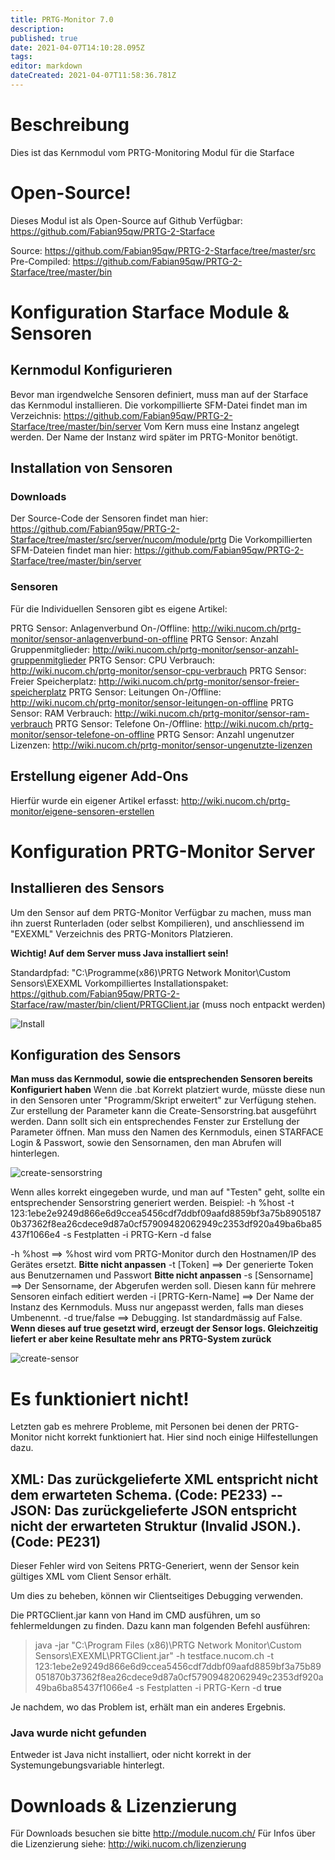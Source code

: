 ```yaml
---
title: PRTG-Monitor 7.0
description: 
published: true
date: 2021-04-07T14:10:28.095Z
tags: 
editor: markdown
dateCreated: 2021-04-07T11:58:36.781Z
---
```


# Beschreibung
Dies ist das Kernmodul vom PRTG-Monitoring Modul für die Starface
# Open-Source!
Dieses Modul ist als Open-Source auf Github Verfügbar: https://github.com/Fabian95qw/PRTG-2-Starface

Source: https://github.com/Fabian95qw/PRTG-2-Starface/tree/master/src
Pre-Compiled: https://github.com/Fabian95qw/PRTG-2-Starface/tree/master/bin

# Konfiguration Starface Module & Sensoren
## Kernmodul Konfigurieren
Bevor man irgendwelche Sensoren definiert, muss man auf der Starface das Kernmodul installieren.
Die vorkompillierte SFM-Datei findet man im Verzeichnis: https://github.com/Fabian95qw/PRTG-2-Starface/tree/master/bin/server
Vom Kern muss eine Instanz angelegt werden. Der Name der Instanz wird später im PRTG-Monitor benötigt.

## Installation von Sensoren
### Downloads

Der Source-Code der Sensoren findet man hier: https://github.com/Fabian95qw/PRTG-2-Starface/tree/master/src/server/nucom/module/prtg
Die Vorkompillierten SFM-Dateien findet man hier: https://github.com/Fabian95qw/PRTG-2-Starface/tree/master/bin/server

### Sensoren
Für die Individuellen Sensoren gibt es eigene Artikel:

PRTG Sensor: Anlagenverbund On-/Offline: http://wiki.nucom.ch/prtg-monitor/sensor-anlagenverbund-on-offline
PRTG Sensor: Anzahl Gruppenmitglieder: http://wiki.nucom.ch/prtg-monitor/sensor-anzahl-gruppenmitglieder
PRTG Sensor: CPU Verbrauch: http://wiki.nucom.ch/prtg-monitor/sensor-cpu-verbrauch
PRTG Sensor: Freier Speicherplatz: http://wiki.nucom.ch/prtg-monitor/sensor-freier-speicherplatz
PRTG Sensor: Leitungen On-/Offline: http://wiki.nucom.ch/prtg-monitor/sensor-leitungen-on-offline
PRTG Sensor: RAM Verbrauch: http://wiki.nucom.ch/prtg-monitor/sensor-ram-verbrauch
PRTG Sensor: Telefone On-/Offline: http://wiki.nucom.ch/prtg-monitor/sensor-telefone-on-offline
PRTG Sensor: Anzahl ungenutzer Lizenzen: http://wiki.nucom.ch/prtg-monitor/sensor-ungenutzte-lizenzen

## Erstellung eigener Add-Ons
Hierfür wurde ein eigener Artikel erfasst: http://wiki.nucom.ch/prtg-monitor/eigene-sensoren-erstellen
# Konfiguration PRTG-Monitor Server
## Installieren des Sensors
Um den Sensor auf dem PRTG-Monitor Verfügbar zu machen, muss man ihn zuerst Runterladen (oder selbst Kompilieren), und anschliessend im "EXEXML" Verzeichnis des PRTG-Monitors Platzieren.

**Wichtig! Auf dem Server muss Java installiert sein!**

Standardpfad: "C:\Programme(x86)\PRTG Network Monitor\Custom Sensors\EXEXML
Vorkompilliertes Installationspaket: https://github.com/Fabian95qw/PRTG-2-Starface/raw/master/bin/client/PRTGClient.jar (muss noch entpackt werden)

![Install](/uploads/prtg/install.png "Install")

## Konfiguration des Sensors
**Man muss das Kernmodul, sowie die entsprechenden Sensoren bereits Konfiguriert haben**
Wenn die .bat Korrekt platziert wurde, müsste diese nun in den Sensoren unter "Programm/Skript erweitert" zur Verfügung stehen.
Zur erstellung der Parameter kann die Create-Sensorstring.bat ausgeführt werden.
Dann sollt sich ein entsprechendes Fenster zur Erstellung der Parameter öffnen.
Man muss den Namen des Kernmoduls, einen STARFACE Login & Passwort, sowie den Sensornamen, den man Abrufen will hinterlegen.

![create-sensorstring](/uploads/prtg/create-sensorstring.png "create-sensorstring")

Wenn alles korrekt eingegeben wurde, und man auf "Testen" geht, sollte ein entsprechender Sensorstring generiert werden.
Beispiel: -h %host -t 123:1ebe2e9249d866e6d9ccea5456cdf7ddbf09aafd8859bf3a75b89051870b37362f8ea26cdece9d87a0cf57909482062949c2353df920a49ba6ba85437f1066e4 -s Festplatten -i PRTG-Kern -d false

-h %host  ==> %host wird vom PRTG-Monitor durch den Hostnamen/IP des Gerätes ersetzt. **Bitte nicht anpassen**
-t [Token]  ==> Der generierte Token aus Benutzernamen und Passwort **Bitte nicht anpassen**
-s [Sensorname] ==> Der Sensorname, der Abgerufen werden soll. Diesen kann für mehrere Sensoren einfach editiert werden
-i [PRTG-Kern-Name] ==> Der Name der Instanz des Kernmoduls. Muss nur angepasst werden, falls man dieses Umbenennt.
-d true/false ==> Debugging. Ist standardmässig auf False. **Wenn dieses auf true gesetzt wird, erzeugt der Sensor logs. Gleichzeitig liefert er aber keine Resultate mehr ans PRTG-System zurück**

![create-sensor](/uploads/prtg/create-sensor.gif "create-sensor")
# Es funktioniert nicht!
Letzten gab es mehrere Probleme, mit Personen bei denen der PRTG-Monitor nicht korrekt funktioniert hat.
Hier sind noch einige Hilfestellungen dazu.

## XML: Das zurückgelieferte XML entspricht nicht dem erwarteten Schema. (Code: PE233) -- JSON: Das zurückgelieferte JSON entspricht nicht der erwarteten Struktur (Invalid JSON.). (Code: PE231)
Dieser Fehler wird von Seitens PRTG-Generiert, wenn der Sensor kein gültiges XML vom Client Sensor erhält.

Um dies zu beheben, können wir Clientseitiges Debugging verwenden.

Die PRTGClient.jar kann von Hand im CMD ausführen, um so fehlermeldungen zu finden.
Dazu kann man folgenden Befehl ausführen:

> java -jar "C:\Program Files (x86)\PRTG Network Monitor\Custom Sensors\EXEXML\PRTGClient.jar" -h testface.nucom.ch -t 123:1ebe2e9249d866e6d9ccea5456cdf7ddbf09aafd8859bf3a75b89051870b37362f8ea26cdece9d87a0cf57909482062949c2353df920a49ba6ba85437f1066e4 -s Festplatten -i PRTG-Kern -d **true**

Je nachdem, wo das Problem ist, erhält man ein anderes Ergebnis.

### Java wurde nicht gefunden
Entweder ist Java nicht installiert, oder nicht korrekt in der Systemungebungsvariable hinterlegt. 

# Downloads & Lizenzierung
Für Downloads besuchen sie bitte http://module.nucom.ch/
Für Infos über die Lizenzierung siehe: http://wiki.nucom.ch/lizenzierung
